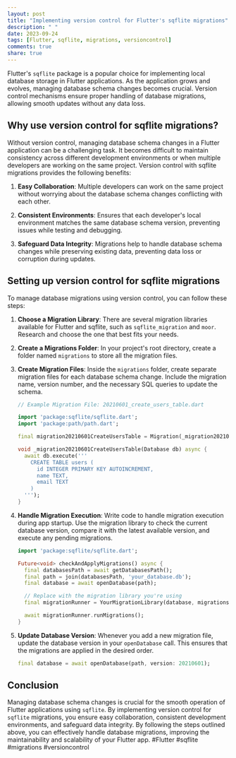 ```yaml
---
layout: post
title: "Implementing version control for Flutter's sqflite migrations"
description: " "
date: 2023-09-24
tags: [Flutter, sqflite, migrations, versioncontrol]
comments: true
share: true
---
```


Flutter's `sqflite` package is a popular choice for implementing local database storage in Flutter applications. As the application grows and evolves, managing database schema changes becomes crucial. Version control mechanisms ensure proper handling of database migrations, allowing smooth updates without any data loss.

## Why use version control for sqflite migrations?

Without version control, managing database schema changes in a Flutter application can be a challenging task. It becomes difficult to maintain consistency across different development environments or when multiple developers are working on the same project. Version control with sqflite migrations provides the following benefits:

1. **Easy Collaboration**: Multiple developers can work on the same project without worrying about the database schema changes conflicting with each other.

2. **Consistent Environments**: Ensures that each developer's local environment matches the same database schema version, preventing issues while testing and debugging.

3. **Safeguard Data Integrity**: Migrations help to handle database schema changes while preserving existing data, preventing data loss or corruption during updates.

## Setting up version control for sqflite migrations

To manage database migrations using version control, you can follow these steps:

1. **Choose a Migration Library**: There are several migration libraries available for Flutter and sqflite, such as `sqflite_migration` and `moor`. Research and choose the one that best fits your needs.

2. **Create a Migrations Folder**: In your project's root directory, create a folder named `migrations` to store all the migration files.

3. **Create Migration Files**: Inside the `migrations` folder, create separate migration files for each database schema change. Include the migration name, version number, and the necessary SQL queries to update the schema.

    ```dart
    // Example Migration File: 20210601_create_users_table.dart

    import 'package:sqflite/sqflite.dart';
    import 'package:path/path.dart';

    final migration20210601CreateUsersTable = Migration(_migration20210601CreateUsersTable);

    void _migration20210601CreateUsersTable(Database db) async {
      await db.execute('''
        CREATE TABLE users (
          id INTEGER PRIMARY KEY AUTOINCREMENT,
          name TEXT,
          email TEXT
        )
      ''');
    }
    ```

4. **Handle Migration Execution**: Write code to handle migration execution during app startup. Use the migration library to check the current database version, compare it with the latest available version, and execute any pending migrations.

    ```dart
    import 'package:sqflite/sqflite.dart';

    Future<void> checkAndApplyMigrations() async {
      final databasesPath = await getDatabasesPath();
      final path = join(databasesPath, 'your_database.db');
      final database = await openDatabase(path);

      // Replace with the migration library you're using
      final migrationRunner = YourMigrationLibrary(database, migrationsFolder: 'migrations');

      await migrationRunner.runMigrations();
    }
    ```

5. **Update Database Version**: Whenever you add a new migration file, update the database version in your `openDatabase` call. This ensures that the migrations are applied in the desired order.

    ```dart
    final database = await openDatabase(path, version: 20210601);
    ```

## Conclusion

Managing database schema changes is crucial for the smooth operation of Flutter applications using `sqflite`. By implementing version control for `sqflite` migrations, you ensure easy collaboration, consistent development environments, and safeguard data integrity. By following the steps outlined above, you can effectively handle database migrations, improving the maintainability and scalability of your Flutter app. #Flutter #sqflite #migrations #versioncontrol